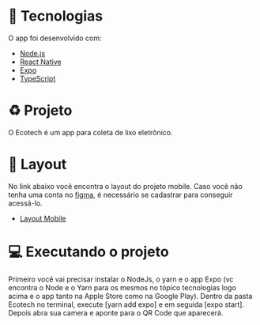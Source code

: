 # 🚀 Tecnologias
O app foi desenvolvido com:
- [Node.js](https://nodejs.org/en/)
- [React Native](https://reactnative.dev/)
- [Expo](https://expo.io/)
- [TypeScript](https://www.typescriptlang.org/)

# ♻ Projeto
O Ecotech é um app para coleta de lixo eletrônico.

# 📱 Layout
No link abaixo você encontra o layout do projeto mobile. Caso você não tenha uma conta no [figma](https://www.figma.com/), é necessário se cadastrar para conseguir acessá-lo.
- [Layout Mobile](https://www.figma.com/file/e5C8yxeXO4KXCha9UjGu28/EcoTech---Mobile)

# 💻 Executando o projeto
Primeiro você vai precisar instalar o NodeJs, o yarn e o app Expo (vc encontra o Node e o Yarn para os mesmos no tópico tecnologias logo acima e o app tanto na Apple Store como na Google Play).
Dentro da pasta Ecotech no terminal, execute [yarn add expo] e em seguida [expo start]. Depois abra sua camera e aponte para o QR Code que aparecerá.
